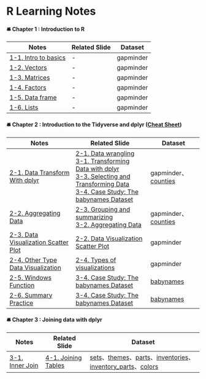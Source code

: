 # R Learning Notes

#### 🛎 Chapter 1 : Introduction to R
|Notes                                                                                             |Related Slide|Dataset|
|--------------------------------------------------------------------------------------------------|----------|---------|
|[1-1. Intro to basics](https://github.com/linnelab/datacamp_data_analysis_with_R/blob/main/1-1_intro_to_basics.md)|-         |gapminder|
|[1-2. Vectors](https://github.com/linnelab/datacamp_data_analysis_with_R/blob/main/1-2_vectors.md)|-         |gapminder|
|[1-3. Matrices](https://github.com/linnelab/datacamp_data_analysis_with_R/blob/main/1-3_matrices.md)|-      |gapminder|
|[1-4. Factors](https://github.com/linnelab/datacamp_data_analysis_with_R/blob/main/1-4_factors.md)|-      |gapminder|
|[1-5. Data frame](https://github.com/linnelab/datacamp_data_analysis_with_R/blob/main/1-5_dataframe.md)|-      |gapminder|
|[1-6. Lists](https://github.com/linnelab/datacamp_data_analysis_with_R/blob/main/1_6_lists.md)|-      |gapminder|

#### 🛎 Chapter 2 : Introduction to the Tidyverse and dplyr ([Cheat Sheet](https://github.com/linnelab/datacamp_data_analysis_with_R/blob/main/slide/R_tidyverse_for_beginners_cheat_sheet.pdf)) 
|Notes                                                                                             |Related Slide|Dataset|
|--------------------------------------------------------------------------------------------------|-------|-------|
|[2-1. Data Transform With dplyr](https://github.com/linnelab/datacamp_data_analysis_with_R/blob/main/2_1_data_transform_with_dplyr.md)|[2-1. Data wrangling](https://github.com/linnelab/datacamp_data_analysis_with_R/blob/main/slide/2_1_data_wrangling.pdf)<br>[3-1. Transforming Data with dplyr](https://github.com/linnelab/datacamp_data_analysis_with_R/blob/main/slide/3_1_transforming_data_with_dplyr.pdf)<br>[3-3. Selecting and Transforming Data](https://github.com/linnelab/datacamp_data_analysis_with_R/blob/main/slide/3_3_selecting_and_transforming_data.pdf)<br>[3-4. Case Study: The babynames Dataset](https://github.com/linnelab/datacamp_data_analysis_with_R/blob/main/slide/3_4_case_study_the_babynames_dataset.pdf)|gapminder、[counties](https://github.com/linnelab/datacamp_data_analysis_with_R/blob/main/dataset/counties.rds)|
|[2-2. Aggregating Data](https://github.com/linnelab/datacamp_data_analysis_with_R/blob/main/2_2_aggregating_data.md)|[2-3. Grouping and summarizing](https://github.com/linnelab/datacamp_data_analysis_with_R/blob/main/slide/2_3_grouping_and_summarizing.pdf)<br>[3-2. Aggregating Data](https://github.com/linnelab/datacamp_data_analysis_with_R/blob/main/slide/3_2_aggregating_data.pdf)|gapminder、[counties](https://github.com/linnelab/datacamp_data_analysis_with_R/blob/main/dataset/counties.rds)|
|[2-3. Data Visualization Scatter Plot](https://github.com/linnelab/datacamp_data_analysis_with_R/blob/main/2_3_data_visualization_scatter_plot.md)|[2-2. Data Visualization Scatter Plot](https://github.com/linnelab/datacamp_data_analysis_with_R/blob/main/slide/2_2_data_visualization_scatter_plot.pdf)|gapminder|
|[2-4. Other Type Data Visualization](https://github.com/linnelab/datacamp_data_analysis_with_R/blob/main/2_4_other_type_data_visualization_.md)|[2-4. Types of visualizations](https://github.com/linnelab/datacamp_data_analysis_with_R/blob/main/slide/2_4_types_of_visualizations.pdf)|gapminder|
|[2-5. Windows Function](https://github.com/linnelab/datacamp_data_analysis_with_R/blob/main/2_5_windows_function.md)|[3-4. Case Study: The babynames Dataset](https://github.com/linnelab/datacamp_data_analysis_with_R/blob/main/slide/3_4_case_study_the_babynames_dataset.pdf)|[babynames](https://github.com/linnelab/datacamp_data_analysis_with_R/blob/main/dataset/babynames.rds)|
|[2-6. Summary Practice](https://github.com/linnelab/datacamp_data_analysis_with_R/blob/main/2_6_summary_practice.md)|[3-4. Case Study: The babynames Dataset](https://github.com/linnelab/datacamp_data_analysis_with_R/blob/main/slide/3_4_case_study_the_babynames_dataset.pdf)|[babynames](https://github.com/linnelab/datacamp_data_analysis_with_R/blob/main/dataset/babynames.rds)|

#### 🛎 Chapter 3 : Joining data with dplyr
|Notes                                                                                             |Related Slide|Dataset|
|--------------------------------------------------------------------------------------------------|----------|---------|
|[3-1. Inner Join](https://github.com/linnelab/datacamp_data_analysis_with_R/blob/main/3_1_inner_join.md)|[4-1. Joining Tables](https://github.com/linnelab/datacamp_data_analysis_with_R/blob/main/slide/4_1_joining_tables.pdf)|[sets](https://github.com/linnelab/datacamp_data_analysis_with_R/blob/main/dataset/sets.rds)、[themes](https://github.com/linnelab/datacamp_data_analysis_with_R/blob/main/dataset/themes.rds)、[parts](https://github.com/linnelab/datacamp_data_analysis_with_R/blob/main/dataset/parts.rds)、[inventories](https://github.com/linnelab/datacamp_data_analysis_with_R/blob/main/dataset/inventories.rds)、[inventory_parts](https://github.com/linnelab/datacamp_data_analysis_with_R/blob/main/dataset/inventory_parts.rds)、[colors](https://github.com/linnelab/datacamp_data_analysis_with_R/blob/main/dataset/colors.rds)|
